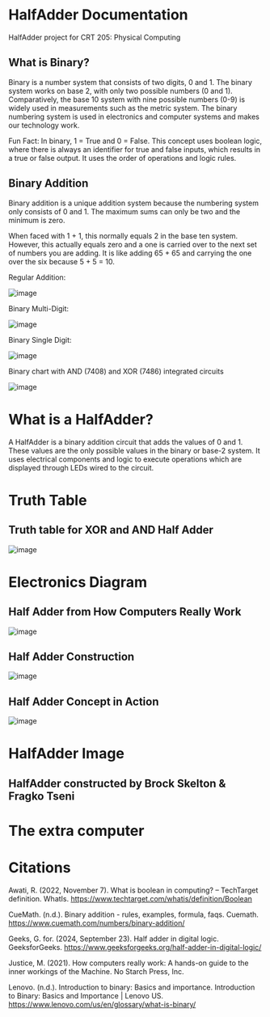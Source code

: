# HalfAdder Documentation
HalfAdder project for CRT 205: Physical Computing

## What is Binary?
Binary is a number system that consists of two digits, 0 and 1. The binary system works on base 2, with only two possible numbers (0 and 1). Comparatively, the base 10 system with nine possible numbers (0-9) is widely used in measurements such as the metric system. The binary numbering system is used in electronics and computer systems and makes our technology work.

Fun Fact: In binary, 1 = True and 0 = False. This concept uses boolean logic, where there is always an identifier for true and false inputs, which results in a true or false output. It uses the order of operations and logic rules.

## Binary Addition
Binary addition is a unique addition system because the numbering system only consists of 0 and 1. The maximum sums can only be two and the minimum is zero.

When faced with 1 + 1, this normally equals 2 in the base ten system. However, this actually equals zero and a one is carried over to the next set of numbers you are adding. It is like adding 65 + 65 and carrying the one over the six because 5 + 5 = 10.

Regular Addition:

![image](https://github.com/user-attachments/assets/57459ff2-8521-4e73-b419-9afb56272089)



Binary Multi-Digit:

![image](https://github.com/user-attachments/assets/8af91b73-6154-45e4-9ef3-61219324c962)


Binary Single Digit:

![image](https://github.com/user-attachments/assets/2cd64fa1-04da-42e5-b23f-74094052297a)


Binary chart with AND (7408) and XOR (7486) integrated circuits


![image](https://github.com/user-attachments/assets/92463587-97ee-4804-985d-5975deaa8a04)



# What is a HalfAdder?
A HalfAdder is a binary addition circuit that adds the values of 0 and 1. These values are the only possible values in the binary or base-2 system. It uses electrical components and logic to execute operations which are displayed through LEDs wired to the circuit. 


# Truth Table
## Truth table for XOR and AND Half Adder
![image](https://github.com/user-attachments/assets/59ff5ceb-2889-41f9-bf0c-89cebc98a927)


# Electronics Diagram
## Half Adder from How Computers Really Work
![image](https://github.com/user-attachments/assets/283cf2c4-6bc0-4263-8f8e-6eb7292217c3)
## Half Adder Construction 
![image](https://github.com/user-attachments/assets/c571784e-a108-42e5-96e0-e8ab834e719d)
## Half Adder Concept in Action
![image](https://github.com/user-attachments/assets/d1c6ebf9-a3ae-4e9f-8d3f-66ebfd73aa43)




# HalfAdder Image
## HalfAdder constructed by Brock Skelton & Fragko Tseni



# The extra computer

# Citations
Awati, R. (2022, November 7). What is boolean in computing? – TechTarget definition. WhatIs. https://www.techtarget.com/whatis/definition/Boolean 

CueMath. (n.d.). Binary addition - rules, examples, formula, faqs. Cuemath. https://www.cuemath.com/numbers/binary-addition/ 

Geeks, G. for. (2024, September 23). Half adder in digital logic. GeeksforGeeks. https://www.geeksforgeeks.org/half-adder-in-digital-logic/ 

Justice, M. (2021). How computers really work: A hands-on guide to the inner workings of the Machine. No Starch Press, Inc. 

Lenovo. (n.d.). Introduction to binary: Basics and importance. Introduction to Binary: Basics and Importance | Lenovo US. https://www.lenovo.com/us/en/glossary/what-is-binary/


